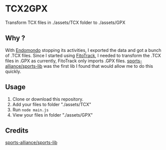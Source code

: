 # TCX2GPX

Transform TCX files in ./assets/TCX folder to ./assets/GPX

## Why ?

With [Endomondo](https://www.endomondo.com/) stopping its activities, I exported the data and got a bunch of .TCX files.
Since I started using [FitoTrack](https://codeberg.org/jannis/FitoTrack), I needed to transform the .TCX files in .GPX as currently, FitoTrack only imports .GPX files.
[sports-alliance/sports-lib](https://github.com/sports-alliance/sports-lib) was the first lib I found that would allow me to do this quickly.

## Usage

1. Clone or download this repository.
2. Add your files to folder "./assets/TCX"
3. Run ```node main.js```
4. View your files in folder "./assets/GPX"

## Credits

[sports-alliance/sports-lib](https://github.com/sports-alliance/sports-lib)
